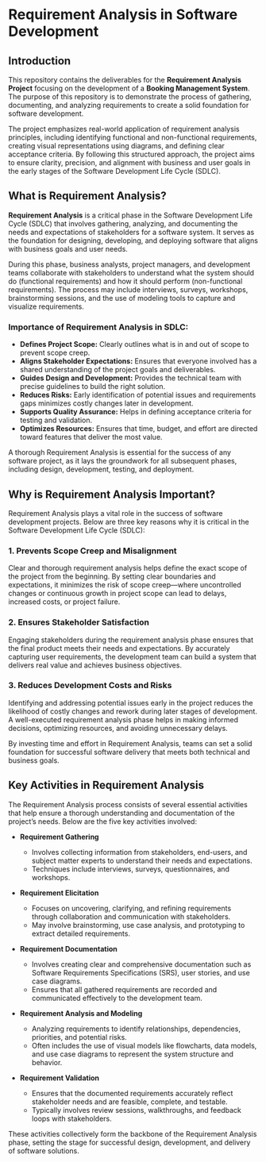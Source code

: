 # Requirement Analysis in Software Development

## Introduction

This repository contains the deliverables for the **Requirement Analysis Project** focusing on the development of a **Booking Management System**. The purpose of this repository is to demonstrate the process of gathering, documenting, and analyzing requirements to create a solid foundation for software development.

The project emphasizes real-world application of requirement analysis principles, including identifying functional and non-functional requirements, creating visual representations using diagrams, and defining clear acceptance criteria. By following this structured approach, the project aims to ensure clarity, precision, and alignment with business and user goals in the early stages of the Software Development Life Cycle (SDLC).

## What is Requirement Analysis?

**Requirement Analysis** is a critical phase in the Software Development Life Cycle (SDLC) that involves gathering, analyzing, and documenting the needs and expectations of stakeholders for a software system. It serves as the foundation for designing, developing, and deploying software that aligns with business goals and user needs.

During this phase, business analysts, project managers, and development teams collaborate with stakeholders to understand what the system should do (functional requirements) and how it should perform (non-functional requirements). The process may include interviews, surveys, workshops, brainstorming sessions, and the use of modeling tools to capture and visualize requirements.

### Importance of Requirement Analysis in SDLC:
- **Defines Project Scope:** Clearly outlines what is in and out of scope to prevent scope creep.
- **Aligns Stakeholder Expectations:** Ensures that everyone involved has a shared understanding of the project goals and deliverables.
- **Guides Design and Development:** Provides the technical team with precise guidelines to build the right solution.
- **Reduces Risks:** Early identification of potential issues and requirements gaps minimizes costly changes later in development.
- **Supports Quality Assurance:** Helps in defining acceptance criteria for testing and validation.
- **Optimizes Resources:** Ensures that time, budget, and effort are directed toward features that deliver the most value.

A thorough Requirement Analysis is essential for the success of any software project, as it lays the groundwork for all subsequent phases, including design, development, testing, and deployment.

## Why is Requirement Analysis Important?

Requirement Analysis plays a vital role in the success of software development projects. Below are three key reasons why it is critical in the Software Development Life Cycle (SDLC):

### 1. Prevents Scope Creep and Misalignment
Clear and thorough requirement analysis helps define the exact scope of the project from the beginning. By setting clear boundaries and expectations, it minimizes the risk of scope creep—where uncontrolled changes or continuous growth in project scope can lead to delays, increased costs, or project failure.

### 2. Ensures Stakeholder Satisfaction
Engaging stakeholders during the requirement analysis phase ensures that the final product meets their needs and expectations. By accurately capturing user requirements, the development team can build a system that delivers real value and achieves business objectives.

### 3. Reduces Development Costs and Risks
Identifying and addressing potential issues early in the project reduces the likelihood of costly changes and rework during later stages of development. A well-executed requirement analysis phase helps in making informed decisions, optimizing resources, and avoiding unnecessary delays.

By investing time and effort in Requirement Analysis, teams can set a solid foundation for successful software delivery that meets both technical and business goals.

## Key Activities in Requirement Analysis

The Requirement Analysis process consists of several essential activities that help ensure a thorough understanding and documentation of the project’s needs. Below are the five key activities involved:

- **Requirement Gathering**
  - Involves collecting information from stakeholders, end-users, and subject matter experts to understand their needs and expectations.
  - Techniques include interviews, surveys, questionnaires, and workshops.

- **Requirement Elicitation**
  - Focuses on uncovering, clarifying, and refining requirements through collaboration and communication with stakeholders.
  - May involve brainstorming, use case analysis, and prototyping to extract detailed requirements.

- **Requirement Documentation**
  - Involves creating clear and comprehensive documentation such as Software Requirements Specifications (SRS), user stories, and use case diagrams.
  - Ensures that all gathered requirements are recorded and communicated effectively to the development team.

- **Requirement Analysis and Modeling**
  - Analyzing requirements to identify relationships, dependencies, priorities, and potential risks.
  - Often includes the use of visual models like flowcharts, data models, and use case diagrams to represent the system structure and behavior.

- **Requirement Validation**
  - Ensures that the documented requirements accurately reflect stakeholder needs and are feasible, complete, and testable.
  - Typically involves review sessions, walkthroughs, and feedback loops with stakeholders.

These activities collectively form the backbone of the Requirement Analysis phase, setting the stage for successful design, development, and delivery of software solutions.
